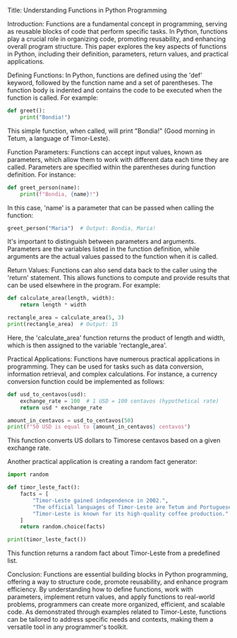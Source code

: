 Title: Understanding Functions in Python Programming

Introduction:
Functions are a fundamental concept in programming, serving as reusable blocks of code that perform specific tasks. In Python, functions play a crucial role in organizing code, promoting reusability, and enhancing overall program structure. This paper explores the key aspects of functions in Python, including their definition, parameters, return values, and practical applications.

Defining Functions:
In Python, functions are defined using the 'def' keyword, followed by the function name and a set of parentheses. The function body is indented and contains the code to be executed when the function is called. For example:

```python
def greet():
    print("Bondia!")
```

This simple function, when called, will print "Bondia!" (Good morning in Tetum, a language of Timor-Leste).

Function Parameters:
Functions can accept input values, known as parameters, which allow them to work with different data each time they are called. Parameters are specified within the parentheses during function definition. For instance:

```python
def greet_person(name):
    print(f"Bondia, {name}!")
```

In this case, 'name' is a parameter that can be passed when calling the function:

```python
greet_person("Maria")  # Output: Bondia, Maria!
```

It's important to distinguish between parameters and arguments. Parameters are the variables listed in the function definition, while arguments are the actual values passed to the function when it is called.

Return Values:
Functions can also send data back to the caller using the 'return' statement. This allows functions to compute and provide results that can be used elsewhere in the program. For example:

```python
def calculate_area(length, width):
    return length * width

rectangle_area = calculate_area(5, 3)
print(rectangle_area)  # Output: 15
```

Here, the 'calculate_area' function returns the product of length and width, which is then assigned to the variable 'rectangle_area'.

Practical Applications:
Functions have numerous practical applications in programming. They can be used for tasks such as data conversion, information retrieval, and complex calculations. For instance, a currency conversion function could be implemented as follows:

```python
def usd_to_centavos(usd):
    exchange_rate = 100  # 1 USD = 100 centavos (hypothetical rate)
    return usd * exchange_rate

amount_in_centavos = usd_to_centavos(50)
print(f"50 USD is equal to {amount_in_centavos} centavos")
```

This function converts US dollars to Timorese centavos based on a given exchange rate.

Another practical application is creating a random fact generator:

```python
import random

def timor_leste_fact():
    facts = [
        "Timor-Leste gained independence in 2002.",
        "The official languages of Timor-Leste are Tetum and Portuguese.",
        "Timor-Leste is known for its high-quality coffee production."
    ]
    return random.choice(facts)

print(timor_leste_fact())
```

This function returns a random fact about Timor-Leste from a predefined list.

Conclusion:
Functions are essential building blocks in Python programming, offering a way to structure code, promote reusability, and enhance program efficiency. By understanding how to define functions, work with parameters, implement return values, and apply functions to real-world problems, programmers can create more organized, efficient, and scalable code. As demonstrated through examples related to Timor-Leste, functions can be tailored to address specific needs and contexts, making them a versatile tool in any programmer's toolkit.